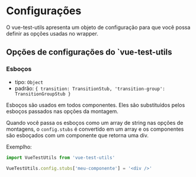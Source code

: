# Configurações

O vue-test-utils apresenta um objeto de configuração para que você possa definir as opções usadas no wrapper.

## Opções de configurações do `vue-test-utils

### Esboços

- tipo: `Object`
- padrão: `{
  transition: TransitionStub,
  'transition-group': TransitionGroupStub
}`

Esboços são usados em todos componentes. Eles são substituídos pelos esboços passados nas opções da montagem.

Quando você passa os esboços como um array de string nas opções de montagens, o `config.stubs` é convertido em um array e os componentes são esboçados com um componente que retorna uma div.

Exemplho:

```js
import VueTestUtils from 'vue-test-utils'

VueTestUtils.config.stubs['meu-componente'] = '<div />'
```
